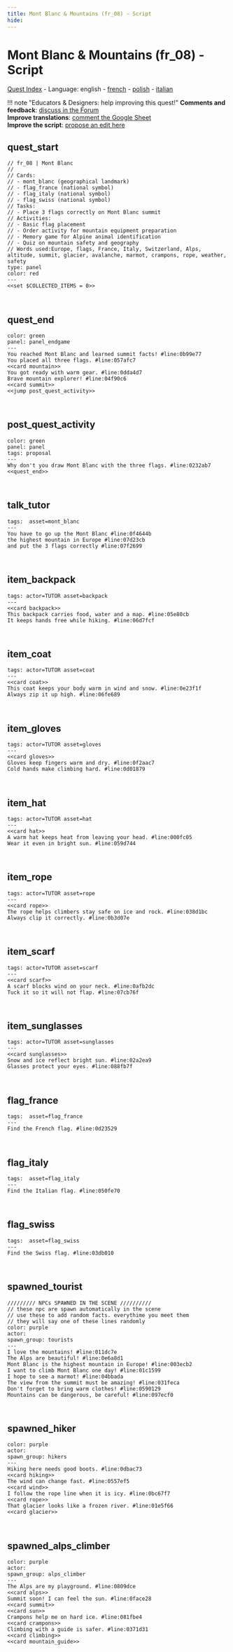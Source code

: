 ```yaml
---
title: Mont Blanc & Mountains (fr_08) - Script
hide:
---
```


# Mont Blanc & Mountains (fr_08) - Script
[Quest Index](./index.md) - Language: english - [french](./fr_08-script.fr.md) - [polish](./fr_08-script.pl.md) - [italian](./fr_08-script.it.md)

!!! note "Educators & Designers: help improving this quest!"
    **Comments and feedback**: [discuss in the Forum](https://vgwb.discourse.group/t/fr-08-mont-blanc-mountains/27/1)  
    **Improve translations**: [comment the Google Sheet](https://docs.google.com/spreadsheets/d/1FPFOy8CHor5ArSg57xMuPAG7WM27-ecDOiU-OmtHgjw/edit?gid=736863861#gid=736863861)  
    **Improve the script**: [propose an edit here](https://github.com/vgwb/Antura/blob/main/Assets/_discover/_quests/FR_08%20Mont%20Blanc/FR_08%20Mont%20Blanc%20-%20Yarn%20Script.yarn)  

<a id="ys-node-quest-start"></a>
## quest_start

<div class="yarn-node" data-title="quest_start"><pre class="yarn-code" style="--node-color:red"><code><span class="yarn-header-dim">// fr_08 | Mont Blanc</span>
<span class="yarn-header-dim">// </span>
<span class="yarn-header-dim">// Cards:</span>
<span class="yarn-header-dim">// - mont_blanc (geographical landmark)</span>
<span class="yarn-header-dim">// - flag_france (national symbol)</span>
<span class="yarn-header-dim">// - flag_italy (national symbol) </span>
<span class="yarn-header-dim">// - flag_swiss (national symbol)</span>
<span class="yarn-header-dim">// Tasks:</span>
<span class="yarn-header-dim">// - Place 3 flags correctly on Mont Blanc summit</span>
<span class="yarn-header-dim">// Activities:</span>
<span class="yarn-header-dim">// - Basic flag placement</span>
<span class="yarn-header-dim">// - Order activity for mountain equipment preparation</span>
<span class="yarn-header-dim">// - Memory game for Alpine animal identification</span>
<span class="yarn-header-dim">// - Quiz on mountain safety and geography</span>
<span class="yarn-header-dim">// Words used:Europe, flags, France, Italy, Switzerland, Alps, altitude, summit, glacier, avalanche, marmot, crampons, rope, weather, safety</span>
<span class="yarn-header-dim">type: panel</span>
<span class="yarn-header-dim">color: red</span>
<span class="yarn-header-dim">---</span>
<span class="yarn-cmd">&lt;&lt;set $COLLECTED_ITEMS = 0&gt;&gt;</span>

</code></pre></div>

<a id="ys-node-quest-end"></a>
## quest_end

<div class="yarn-node" data-title="quest_end"><pre class="yarn-code" style="--node-color:green"><code><span class="yarn-header-dim">color: green</span>
<span class="yarn-header-dim">panel: panel_endgame</span>
<span class="yarn-header-dim">---</span>
<span class="yarn-line">You reached Mont Blanc and learned summit facts! <span class="yarn-meta">#line:0b99e77 </span></span>
<span class="yarn-line">You placed all three flags. <span class="yarn-meta">#line:057afc7 </span></span>
<span class="yarn-cmd">&lt;&lt;card mountain&gt;&gt;</span>
<span class="yarn-line">You got ready with warm gear. <span class="yarn-meta">#line:0dda4d7 </span></span>
<span class="yarn-line">Brave mountain explorer! <span class="yarn-meta">#line:04f90c6 </span></span>
<span class="yarn-cmd">&lt;&lt;card summit&gt;&gt;</span>
<span class="yarn-cmd">&lt;&lt;jump post_quest_activity&gt;&gt;</span>

</code></pre></div>

<a id="ys-node-post-quest-activity"></a>
## post_quest_activity

<div class="yarn-node" data-title="post_quest_activity"><pre class="yarn-code" style="--node-color:green"><code><span class="yarn-header-dim">color: green</span>
<span class="yarn-header-dim">panel: panel</span>
<span class="yarn-header-dim">tags: proposal</span>
<span class="yarn-header-dim">---</span>
<span class="yarn-line">Why don't you draw Mont Blanc with the three flags. <span class="yarn-meta">#line:0232ab7 </span></span>
<span class="yarn-cmd">&lt;&lt;quest_end&gt;&gt;</span>

</code></pre></div>

<a id="ys-node-talk-tutor"></a>
## talk_tutor

<div class="yarn-node" data-title="talk_tutor"><pre class="yarn-code"><code><span class="yarn-header-dim">tags:  asset=mont_blanc</span>
<span class="yarn-header-dim">---</span>
<span class="yarn-line">You have to go up the Mont Blanc <span class="yarn-meta">#line:0f4644b </span></span>
<span class="yarn-line">the highest mountain in Europe <span class="yarn-meta">#line:07d23cb </span></span>
<span class="yarn-line">and put the 3 flags correctly <span class="yarn-meta">#line:07f2699 </span></span>

</code></pre></div>

<a id="ys-node-item-backpack"></a>
## item_backpack

<div class="yarn-node" data-title="item_backpack"><pre class="yarn-code"><code><span class="yarn-header-dim">tags: actor=TUTOR asset=backpack</span>
<span class="yarn-header-dim">---</span>
<span class="yarn-cmd">&lt;&lt;card backpack&gt;&gt;</span>
<span class="yarn-line">This backpack carries food, water and a map. <span class="yarn-meta">#line:05e80cb </span></span>
<span class="yarn-line">It keeps hands free while hiking. <span class="yarn-meta">#line:06d7fcf </span></span>

</code></pre></div>

<a id="ys-node-item-coat"></a>
## item_coat

<div class="yarn-node" data-title="item_coat"><pre class="yarn-code"><code><span class="yarn-header-dim">tags: actor=TUTOR asset=coat</span>
<span class="yarn-header-dim">---</span>
<span class="yarn-cmd">&lt;&lt;card coat&gt;&gt;</span>
<span class="yarn-line">This coat keeps your body warm in wind and snow. <span class="yarn-meta">#line:0e23f1f </span></span>
<span class="yarn-line">Always zip it up high. <span class="yarn-meta">#line:06fe689 </span></span>

</code></pre></div>

<a id="ys-node-item-gloves"></a>
## item_gloves

<div class="yarn-node" data-title="item_gloves"><pre class="yarn-code"><code><span class="yarn-header-dim">tags: actor=TUTOR asset=gloves</span>
<span class="yarn-header-dim">---</span>
<span class="yarn-cmd">&lt;&lt;card gloves&gt;&gt;</span>
<span class="yarn-line">Gloves keep fingers warm and dry. <span class="yarn-meta">#line:0f2aac7 </span></span>
<span class="yarn-line">Cold hands make climbing hard. <span class="yarn-meta">#line:0d01879 </span></span>

</code></pre></div>

<a id="ys-node-item-hat"></a>
## item_hat

<div class="yarn-node" data-title="item_hat"><pre class="yarn-code"><code><span class="yarn-header-dim">tags: actor=TUTOR asset=hat</span>
<span class="yarn-header-dim">---</span>
<span class="yarn-cmd">&lt;&lt;card hat&gt;&gt;</span>
<span class="yarn-line">A warm hat keeps heat from leaving your head. <span class="yarn-meta">#line:000fc05 </span></span>
<span class="yarn-line">Wear it even in bright sun. <span class="yarn-meta">#line:059d744 </span></span>

</code></pre></div>

<a id="ys-node-item-rope"></a>
## item_rope

<div class="yarn-node" data-title="item_rope"><pre class="yarn-code"><code><span class="yarn-header-dim">tags: actor=TUTOR asset=rope</span>
<span class="yarn-header-dim">---</span>
<span class="yarn-cmd">&lt;&lt;card rope&gt;&gt;</span>
<span class="yarn-line">The rope helps climbers stay safe on ice and rock. <span class="yarn-meta">#line:038d1bc </span></span>
<span class="yarn-line">Always clip it correctly. <span class="yarn-meta">#line:0b3d07e </span></span>

</code></pre></div>

<a id="ys-node-item-scarf"></a>
## item_scarf

<div class="yarn-node" data-title="item_scarf"><pre class="yarn-code"><code><span class="yarn-header-dim">tags: actor=TUTOR asset=scarf</span>
<span class="yarn-header-dim">---</span>
<span class="yarn-cmd">&lt;&lt;card scarf&gt;&gt;</span>
<span class="yarn-line">A scarf blocks wind on your neck. <span class="yarn-meta">#line:0afb2dc </span></span>
<span class="yarn-line">Tuck it so it will not flap. <span class="yarn-meta">#line:07cb76f </span></span>

</code></pre></div>

<a id="ys-node-item-sunglasses"></a>
## item_sunglasses

<div class="yarn-node" data-title="item_sunglasses"><pre class="yarn-code"><code><span class="yarn-header-dim">tags: actor=TUTOR asset=sunglasses</span>
<span class="yarn-header-dim">---</span>
<span class="yarn-cmd">&lt;&lt;card sunglasses&gt;&gt;</span>
<span class="yarn-line">Snow and ice reflect bright sun. <span class="yarn-meta">#line:02a2ea9 </span></span>
<span class="yarn-line">Glasses protect your eyes. <span class="yarn-meta">#line:088fb7f </span></span>

</code></pre></div>

<a id="ys-node-flag-france"></a>
## flag_france

<div class="yarn-node" data-title="flag_france"><pre class="yarn-code"><code><span class="yarn-header-dim">tags:  asset=flag_france</span>
<span class="yarn-header-dim">---</span>
<span class="yarn-line">Find the French flag. <span class="yarn-meta">#line:0d23529 </span></span>

</code></pre></div>

<a id="ys-node-flag-italy"></a>
## flag_italy

<div class="yarn-node" data-title="flag_italy"><pre class="yarn-code"><code><span class="yarn-header-dim">tags:  asset=flag_italy</span>
<span class="yarn-header-dim">---</span>
<span class="yarn-line">Find the Italian flag. <span class="yarn-meta">#line:050fe70 </span></span>

</code></pre></div>

<a id="ys-node-flag-swiss"></a>
## flag_swiss

<div class="yarn-node" data-title="flag_swiss"><pre class="yarn-code"><code><span class="yarn-header-dim">tags:  asset=flag_swiss</span>
<span class="yarn-header-dim">---</span>
<span class="yarn-line">Find the Swiss flag. <span class="yarn-meta">#line:03db010 </span></span>

</code></pre></div>

<a id="ys-node-spawned-tourist"></a>
## spawned_tourist

<div class="yarn-node" data-title="spawned_tourist"><pre class="yarn-code" style="--node-color:purple"><code><span class="yarn-header-dim">///////// NPCs SPAWNED IN THE SCENE //////////</span>
<span class="yarn-header-dim">// these npc are spawn automatically in the scene</span>
<span class="yarn-header-dim">// use these to add random facts. everythime you meet them</span>
<span class="yarn-header-dim">// they will say one of these lines randomly</span>
<span class="yarn-header-dim">color: purple</span>
<span class="yarn-header-dim">actor: </span>
<span class="yarn-header-dim">spawn_group: tourists </span>
<span class="yarn-header-dim">---</span>
<span class="yarn-line">I love the mountains! <span class="yarn-meta">#line:011dc7e </span></span>
<span class="yarn-line">The Alps are beautiful! <span class="yarn-meta">#line:0e6a8d1 </span></span>
<span class="yarn-line">Mont Blanc is the highest mountain in Europe! <span class="yarn-meta">#line:003ecb2 </span></span>
<span class="yarn-line">I want to climb Mont Blanc one day! <span class="yarn-meta">#line:01c1599 </span></span>
<span class="yarn-line">I hope to see a marmot! <span class="yarn-meta">#line:04bbada </span></span>
<span class="yarn-line">The view from the summit must be amazing! <span class="yarn-meta">#line:031feca </span></span>
<span class="yarn-line">Don't forget to bring warm clothes! <span class="yarn-meta">#line:0590129 </span></span>
<span class="yarn-line">Mountains can be dangerous, be careful! <span class="yarn-meta">#line:097ecf0 </span></span>

</code></pre></div>

<a id="ys-node-spawned-hiker"></a>
## spawned_hiker

<div class="yarn-node" data-title="spawned_hiker"><pre class="yarn-code" style="--node-color:purple"><code><span class="yarn-header-dim">color: purple</span>
<span class="yarn-header-dim">actor:</span>
<span class="yarn-header-dim">spawn_group: hikers</span>
<span class="yarn-header-dim">---</span>
<span class="yarn-line">Hiking here needs good boots. <span class="yarn-meta">#line:0dbac73 </span></span>
<span class="yarn-cmd">&lt;&lt;card hiking&gt;&gt;</span>
<span class="yarn-line">The wind can change fast. <span class="yarn-meta">#line:0557ef5 </span></span>
<span class="yarn-cmd">&lt;&lt;card wind&gt;&gt;</span>
<span class="yarn-line">I follow the rope line when it is icy. <span class="yarn-meta">#line:0bc67f7 </span></span>
<span class="yarn-cmd">&lt;&lt;card rope&gt;&gt;</span>
<span class="yarn-line">That glacier looks like a frozen river. <span class="yarn-meta">#line:01e5f66 </span></span>
<span class="yarn-cmd">&lt;&lt;card glacier&gt;&gt;</span>

</code></pre></div>

<a id="ys-node-spawned-alps-climber"></a>
## spawned_alps_climber

<div class="yarn-node" data-title="spawned_alps_climber"><pre class="yarn-code" style="--node-color:purple"><code><span class="yarn-header-dim">color: purple</span>
<span class="yarn-header-dim">actor:</span>
<span class="yarn-header-dim">spawn_group: alps_climber</span>
<span class="yarn-header-dim">---</span>
<span class="yarn-line">The Alps are my playground. <span class="yarn-meta">#line:0809dce </span></span>
<span class="yarn-cmd">&lt;&lt;card alps&gt;&gt;</span>
<span class="yarn-line">Summit soon! I can feel the sun. <span class="yarn-meta">#line:0face28 </span></span>
<span class="yarn-cmd">&lt;&lt;card summit&gt;&gt;</span>
<span class="yarn-cmd">&lt;&lt;card sun&gt;&gt;</span>
<span class="yarn-line">Crampons help me on hard ice. <span class="yarn-meta">#line:081fbe4 </span></span>
<span class="yarn-cmd">&lt;&lt;card crampons&gt;&gt;</span>
<span class="yarn-line">Climbing with a guide is safer. <span class="yarn-meta">#line:0371d31 </span></span>
<span class="yarn-cmd">&lt;&lt;card climbing&gt;&gt;</span>
<span class="yarn-cmd">&lt;&lt;card mountain_guide&gt;&gt;</span>

</code></pre></div>


